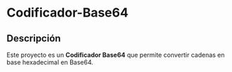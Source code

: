 # Codificador-Base64

## Descripción

Este proyecto es un **Codificador Base64** que permite convertir cadenas en base hexadecimal en Base64.
